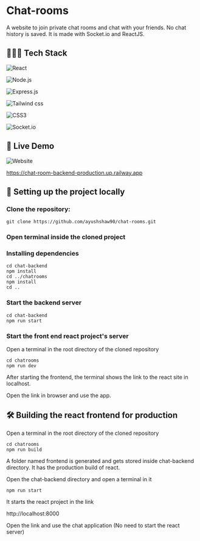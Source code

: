 # Chat-rooms

A website to join private chat rooms and chat with your friends. No chat history is saved.
It is made with Socket.io and ReactJS. 


## 👩🏼‍💻 Tech Stack
![React](https://img.shields.io/badge/React-20232A?style=for-the-badge&logo=react&logoColor=61DAFB)

![Node.js](https://img.shields.io/badge/Node.js-20232A?style=for-the-badge&logo=node.js&logoColor=61DA0B)

![Express.js](https://img.shields.io/badge/Express.js-brown?style=for-the-badge&logo=express&logoColor=white)

![Tailwind css](https://img.shields.io/badge/Tailwind%20CSS-E11D48?style=for-the-badge&logo=tailwindcss&logoColor=FFFFFF)

![CSS3](https://img.shields.io/badge/CSS-orange?style=for-the-badge&logo=css3&logoColor=white)

![Socket.io](https://img.shields.io/badge/Socket.io-20A39A?style=for-the-badge&logo=socket.io&logoColor=FFFFFF)

## 🚀 Live Demo
![Website](https://img.shields.io/badge/website-up-greene)

https://chat-room-backend-production.up.railway.app

## 🔧 Setting up the project locally

### Clone the repository:

```
git clone https://github.com/ayushshaw90/chat-rooms.git
```

### Open terminal inside the cloned project

### Installing dependencies

```
cd chat-backend
npm install
cd ../chatrooms
npm install
cd ..
```
### Start the backend server


```
cd chat-backend
npm run start
```
### Start the front end react project's server

Open a terminal in the root directory of the cloned repository

```
cd chatrooms
npm run dev
```

After starting the frontend, the terminal shows the link to the react site in localhost.

Open the link in browser and use the app.


## 🛠 Building the react frontend for production

Open a terminal in the root directory of the cloned repository

```
cd chatrooms
npm run build
```

A folder named frontend is generated and gets stored inside chat-backend directory. It has the production build of react.

Open the chat-backend directory and open a terminal in it

```
npm run start
```
It starts the react project in the link

http://localhost:8000

Open the link and use the chat application
(No need to start the react server)
